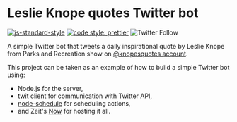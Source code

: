 # Leslie Knope quotes Twitter bot

[![js-standard-style](https://img.shields.io/badge/code%20style-standard-brightgreen.svg)](http://standardjs.com)
[![code style: prettier](https://img.shields.io/badge/code_style-prettier-ff69b4.svg?style=flat-square)](https://github.com/prettier/prettier)
![Twitter Follow](https://img.shields.io/twitter/follow/knopesquotes.svg?color=hotpink&style=flat-square)

A simple Twitter bot that tweets a daily inspirational quote by Leslie Knope from Parks and Recreation show on [@knopesquotes account](https://twitter.com/knopesquotes).

This project can be taken as an example of how to build a simple Twitter bot using:

- Node.js for the server,
- [twit](https://github.com/ttezel/twit) client for communication with Twitter API,
- [node-schedule](https://github.com/node-schedule/node-schedule) for scheduling actions,
- and Zeit's [Now](https://zeit.co/now) for hosting it all.
